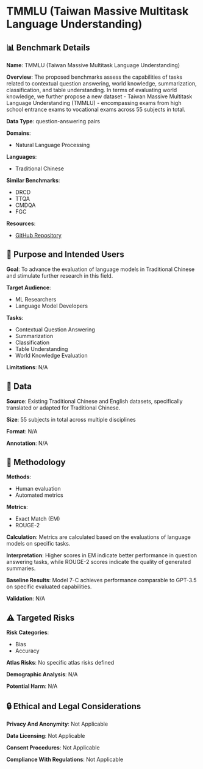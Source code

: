 # TMMLU (Taiwan Massive Multitask Language Understanding)

## 📊 Benchmark Details

**Name**: TMMLU (Taiwan Massive Multitask Language Understanding)

**Overview**: The proposed benchmarks assess the capabilities of tasks related to contextual question answering, world knowledge, summarization, classification, and table understanding. In terms of evaluating world knowledge, we further propose a new dataset - Taiwan Massive Multitask Language Understanding (TMMLU) - encompassing exams from high school entrance exams to vocational exams across 55 subjects in total.

**Data Type**: question-answering pairs

**Domains**:
- Natural Language Processing

**Languages**:
- Traditional Chinese

**Similar Benchmarks**:
- DRCD
- TTQA
- CMDQA
- FGC

**Resources**:
- [GitHub Repository](https://github.com/mtkresearch/MR-Models)

## 🎯 Purpose and Intended Users

**Goal**: To advance the evaluation of language models in Traditional Chinese and stimulate further research in this field.

**Target Audience**:
- ML Researchers
- Language Model Developers

**Tasks**:
- Contextual Question Answering
- Summarization
- Classification
- Table Understanding
- World Knowledge Evaluation

**Limitations**: N/A

## 💾 Data

**Source**: Existing Traditional Chinese and English datasets, specifically translated or adapted for Traditional Chinese.

**Size**: 55 subjects in total across multiple disciplines

**Format**: N/A

**Annotation**: N/A

## 🔬 Methodology

**Methods**:
- Human evaluation
- Automated metrics

**Metrics**:
- Exact Match (EM)
- ROUGE-2

**Calculation**: Metrics are calculated based on the evaluations of language models on specific tasks.

**Interpretation**: Higher scores in EM indicate better performance in question answering tasks, while ROUGE-2 scores indicate the quality of generated summaries.

**Baseline Results**: Model 7-C achieves performance comparable to GPT-3.5 on specific evaluated capabilities.

**Validation**: N/A

## ⚠️ Targeted Risks

**Risk Categories**:
- Bias
- Accuracy

**Atlas Risks**:
No specific atlas risks defined

**Demographic Analysis**: N/A

**Potential Harm**: N/A

## 🔒 Ethical and Legal Considerations

**Privacy And Anonymity**: Not Applicable

**Data Licensing**: Not Applicable

**Consent Procedures**: Not Applicable

**Compliance With Regulations**: Not Applicable
